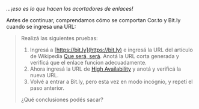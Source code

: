 _...¡eso es lo que hacen los acortadores de enlaces!_

Antes de continuar, comprendamos cómo se comportan Cor.to y Bit.ly cuando se ingresa una URL: 


> Realizá las siguientes pruebas: 
> 
> 1. Ingresá a [https://bit.ly](https://bit.ly) e ingresá  la URL del artículo de Wikipedia  [Que será, será](https://es.wikipedia.org/wiki/Que_Sera,_Sera_(Whatever_Will_Be,_Will_Be)). Anotá la URL corta generada y verificá que el enlace funcion adecuadamente. 
> 2. Ahora ingresá la URL de [High Availability](https://en.wikipedia.org/wiki/High_availability) y anotá y verificá la nueva URL.
> 3. Volvé a entrar a Bit.ly, pero esta vez en modo incógnio, y repetí el paso anterior.
> 
> ¿Qué conclusiones podés sacar?
